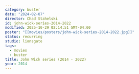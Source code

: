 ```yaml
---
category: buster
date: "2024-02-07"
director: Chad Stahelski
id: john-wick-series-2014-2022
modified: 2025-10-29 02:14:51 GMT-04:00
poster: "[[movies/posters/john-wick-series-2014-2022.jpg]]"
status: recurring
studio: lionsgate
tags:
  - movies
  - buster
title: John Wick series (2014 - 2022)
year: 2014
---
```

